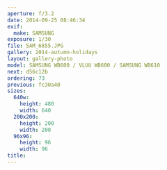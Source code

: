 ```yaml
---
aperture: f/3.2
date: 2014-09-25 08:46:34
exif:
  make: SAMSUNG
exposure: 1/30
file: SAM_6855.JPG
gallery: 2014-autumn-holidays
layout: gallery-photo
model: SAMSUNG WB600 / VLUU WB600 / SAMSUNG WB610
next: d56c12b
ordering: 73
previous: fc30a40
sizes:
  640w:
    height: 480
    width: 640
  200x200:
    height: 200
    width: 200
  96x96:
    height: 96
    width: 96
title: 
---
```

